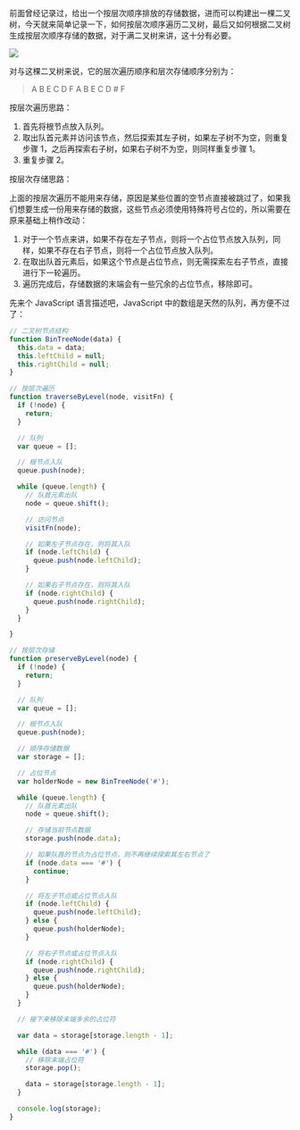 前面曾经记录过，给出一个按层次顺序排放的存储数据，进而可以构建出一棵二叉树，今天就来简单记录一下，如何按层次顺序遍历二叉树，最后又如何根据二叉树生成按层次顺序存储的数据，对于满二叉树来讲，这十分有必要。

![](http://img.blog.csdn.net/20160722134453307)

对与这棵二叉树来说，它的层次遍历顺序和层次存储顺序分别为：

> A B E C D F
> A B E C D # F

按层次遍历思路：

1. 首先将根节点放入队列。
2. 取出队首元素并访问该节点，然后探索其左子树，如果左子树不为空，则重复步骤 1，之后再探索右子树，如果右子树不为空，则同样重复步骤 1。
3. 重复步骤 2。

按层次存储思路：

上面的按层次遍历不能用来存储，原因是某些位置的空节点直接被跳过了，如果我们想要生成一份用来存储的数据，这些节点必须使用特殊符号占位的，所以需要在原来基础上稍作改动：

1. 对于一个节点来讲，如果不存在左子节点，则将一个占位节点放入队列，同样，如果不存在右子节点，则将一个占位节点放入队列。
2. 在取出队首元素后，如果这个节点是占位节点，则无需探索左右子节点，直接进行下一轮遍历。
3. 遍历完成后，存储数据的末端会有一些冗余的占位节点，移除即可。

先来个 JavaScript 语言描述吧，JavaScript 中的数组是天然的队列，再方便不过了：

```js
// 二叉树节点结构
function BinTreeNode(data) {
  this.data = data;
  this.leftChild = null;
  this.rightChild = null;
}

// 按层次遍历
function traverseByLevel(node, visitFn) {
  if (!node) {
    return;
  }

  // 队列
  var queue = [];

  // 根节点入队
  queue.push(node);

  while (queue.length) {
    // 队首元素出队
    node = queue.shift();

    // 访问节点
    visitFn(node);

    // 如果左子节点存在，则将其入队
    if (node.leftChild) {
      queue.push(node.leftChild);
    }

    // 如果右子节点存在，则将其入队
    if (node.rightChild) {
      queue.push(node.rightChild);
    }
  }

}

// 按层次存储
function preserveByLevel(node) {
  if (!node) {
    return;
  }

  // 队列
  var queue = [];

  // 根节点入队
  queue.push(node);

  // 顺序存储数据
  var storage = [];

  // 占位节点
  var holderNode = new BinTreeNode('#');

  while (queue.length) {
    // 队首元素出队
    node = queue.shift();

    // 存储当前节点数据
    storage.push(node.data);

    // 如果队首的节点为占位节点，则不再继续探索其左右节点了
    if (node.data === '#') {
      continue;
    }

    // 将左子节点或占位节点入队
    if (node.leftChild) {
      queue.push(node.leftChild);
    } else {
      queue.push(holderNode);
    }

    // 将右子节点或占位节点入队
    if (node.rightChild) {
      queue.push(node.rightChild);
    } else {
      queue.push(holderNode);
    }
  }

  // 接下来移除末端多余的占位符

  var data = storage[storage.length - 1];

  while (data === '#') {
    // 移除末端占位符
    storage.pop();

    data = storage[storage.length - 1];
  }

  console.log(storage);
}
```